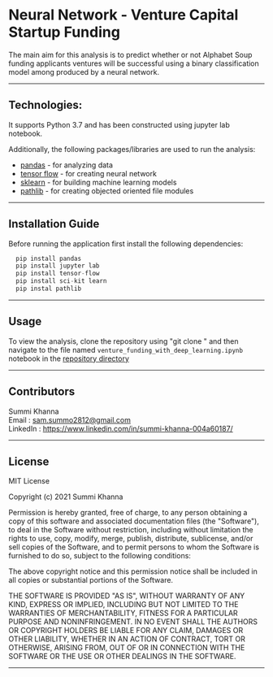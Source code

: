 # Neural Network - Venture Capital Startup Funding

The main aim for this analysis is to predict whether or not Alphabet Soup funding applicants ventures will be successful using a binary classification model among produced by a neural network.

---

## Technologies:

It supports Python 3.7 and has been constructed using jupyter lab notebook.

Additionally, the following packages/libraries are used to run the analysis:

- [pandas](https://pypi.org/project/pandas/) - for analyzing data
- [tensor flow](https://pypi.org/project/tensorflow/) - for creating neural network
- [sklearn](https://pypi.org/project/sklearn/) - for building machine learning models
- [pathlib](https://pypi.org/project/pathlib/) - for creating objected oriented file modules

---


## Installation Guide

Before running the application first install the following dependencies:

```python
  pip install pandas 
  pip install jupyter lab
  pip install tensor-flow
  pip install sci-kit learn
  pip instal pathlib

```

---

## Usage

To view the analysis, clone the repository using "git clone <link>" and then navigate to the file named `venture_funding_with_deep_learning.ipynb` notebook in the [repository directory](https://github.com/Summi-Khanna/Challenge-13)

--- 

## Contributors
 
Summi Khanna  
Email : sam.summo2812@gmail.com <br>
LinkedIn : https://www.linkedin.com/in/summi-khanna-004a60187/

---

## License

MIT License

Copyright (c) 2021 Summi Khanna

Permission is hereby granted, free of charge, to any person obtaining a copy
of this software and associated documentation files (the "Software"), to deal
in the Software without restriction, including without limitation the rights
to use, copy, modify, merge, publish, distribute, sublicense, and/or sell
copies of the Software, and to permit persons to whom the Software is
furnished to do so, subject to the following conditions:

The above copyright notice and this permission notice shall be included in all
copies or substantial portions of the Software.

THE SOFTWARE IS PROVIDED "AS IS", WITHOUT WARRANTY OF ANY KIND, EXPRESS OR
IMPLIED, INCLUDING BUT NOT LIMITED TO THE WARRANTIES OF MERCHANTABILITY,
FITNESS FOR A PARTICULAR PURPOSE AND NONINFRINGEMENT. IN NO EVENT SHALL THE
AUTHORS OR COPYRIGHT HOLDERS BE LIABLE FOR ANY CLAIM, DAMAGES OR OTHER
LIABILITY, WHETHER IN AN ACTION OF CONTRACT, TORT OR OTHERWISE, ARISING FROM,
OUT OF OR IN CONNECTION WITH THE SOFTWARE OR THE USE OR OTHER DEALINGS IN THE
SOFTWARE.

---
